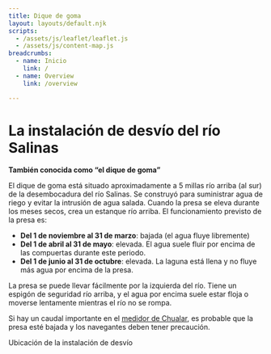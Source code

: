```yaml
---
title: Dique de goma
layout: layouts/default.njk
scripts:
  - /assets/js/leaflet/leaflet.js
  - /assets/js/content-map.js
breadcrumbs:
  - name: Inicio
    link: /
  - name: Overview
    link: /overview

---
```



# La instalación de desvío del río Salinas

**También conocida como “el dique de goma”**

El dique de goma está situado aproximadamente a 5 millas río arriba (al sur) de la desembocadura del río Salinas. Se construyó para suministrar agua de riego y evitar la intrusión de agua salada. Cuando la presa se eleva durante los meses secos, crea un estanque río arriba. El funcionamiento previsto de la presa es:

- **Del 1 de noviembre al 31 de marzo**: bajada (el agua fluye libremente)
- **Del 1 de abril al 31 de mayo**: elevada. El agua suele fluir por encima de las compuertas durante este periodo.
- **Del 1 de junio al 31 de octubre**: elevada. La laguna está llena y no fluye más agua por encima de la presa.

La presa se puede llevar fácilmente por la izquierda del río. Tiene un espigón de seguridad río arriba, y el agua por encima suele estar floja o moverse lentamente mientras el río no se rompa.

Si hay un caudal importante en el [medidor de Chualar](https://waterdata.usgs.gov/monitoring-location/11152300/), es probable que la presa esté bajada y los navegantes deben tener precaución.

<div class="map short bordered">
  <div id="map" data-lat="36.709082" data-lon="-121.750659" data-zoom="10"></div>
  <p class="note">Ubicación de la instalación de desvío</p>
</div>

